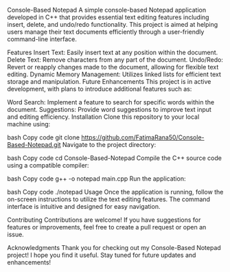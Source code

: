 Console-Based Notepad
A simple console-based Notepad application developed in C++ that provides essential text editing features including insert, delete, and undo/redo functionality. This project is aimed at helping users manage their text documents efficiently through a user-friendly command-line interface.

Features
Insert Text: Easily insert text at any position within the document.
Delete Text: Remove characters from any part of the document.
Undo/Redo: Revert or reapply changes made to the document, allowing for flexible text editing.
Dynamic Memory Management: Utilizes linked lists for efficient text storage and manipulation.
Future Enhancements
This project is in active development, with plans to introduce additional features such as:

Word Search: Implement a feature to search for specific words within the document.
Suggestions: Provide word suggestions to improve text input and editing efficiency.
Installation
Clone this repository to your local machine using:

bash
Copy code
git clone https://github.com/FatimaRana50/Console-Based-Notepad.git
Navigate to the project directory:

bash
Copy code
cd Console-Based-Notepad
Compile the C++ source code using a compatible compiler:

bash
Copy code
g++ -o notepad main.cpp
Run the application:

bash
Copy code
./notepad
Usage
Once the application is running, follow the on-screen instructions to utilize the text editing features. The command interface is intuitive and designed for easy navigation.

Contributing
Contributions are welcome! If you have suggestions for features or improvements, feel free to create a pull request or open an issue.

Acknowledgments
Thank you for checking out my Console-Based Notepad project! I hope you find it useful. Stay tuned for future updates and enhancements!

